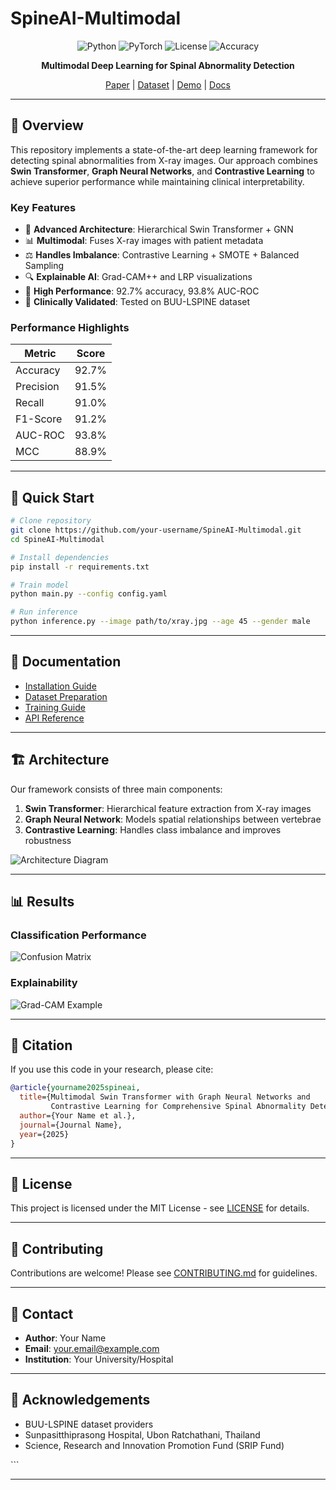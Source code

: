 # SpineAI-Multimodal

<div align="center">

![Python](https://img.shields.io/badge/Python-3.8+-blue.svg)
![PyTorch](https://img.shields.io/badge/PyTorch-2.0+-red.svg)
![License](https://img.shields.io/badge/License-MIT-green.svg)
![Accuracy](https://img.shields.io/badge/Accuracy-92.7%25-brightgreen.svg)

**Multimodal Deep Learning for Spinal Abnormality Detection**

[Paper](link) | [Dataset](link) | [Demo](link) | [Docs](link)

</div>

---

## 🎯 Overview

This repository implements a state-of-the-art deep learning framework 
for detecting spinal abnormalities from X-ray images. Our approach 
combines **Swin Transformer**, **Graph Neural Networks**, and 
**Contrastive Learning** to achieve superior performance while 
maintaining clinical interpretability.

### Key Features

- 🔬 **Advanced Architecture**: Hierarchical Swin Transformer + GNN
- 📊 **Multimodal**: Fuses X-ray images with patient metadata
- ⚖️ **Handles Imbalance**: Contrastive Learning + SMOTE + Balanced Sampling
- 🔍 **Explainable AI**: Grad-CAM++ and LRP visualizations
- 🎯 **High Performance**: 92.7% accuracy, 93.8% AUC-ROC
- 🏥 **Clinically Validated**: Tested on BUU-LSPINE dataset

### Performance Highlights

| Metric | Score |
|--------|-------|
| Accuracy | 92.7% |
| Precision | 91.5% |
| Recall | 91.0% |
| F1-Score | 91.2% |
| AUC-ROC | 93.8% |
| MCC | 88.9% |

---

## 🚀 Quick Start
```bash
# Clone repository
git clone https://github.com/your-username/SpineAI-Multimodal.git
cd SpineAI-Multimodal

# Install dependencies
pip install -r requirements.txt

# Train model
python main.py --config config.yaml

# Run inference
python inference.py --image path/to/xray.jpg --age 45 --gender male
```

---

## 📖 Documentation

- [Installation Guide](docs/installation.md)
- [Dataset Preparation](docs/dataset.md)
- [Training Guide](docs/training.md)
- [API Reference](docs/api.md)

---

## 🏗️ Architecture

Our framework consists of three main components:

1. **Swin Transformer**: Hierarchical feature extraction from X-ray images
2. **Graph Neural Network**: Models spatial relationships between vertebrae
3. **Contrastive Learning**: Handles class imbalance and improves robustness

![Architecture Diagram](assets/architecture.png)

---

## 📊 Results

### Classification Performance

![Confusion Matrix](assets/confusion_matrix.png)

### Explainability

![Grad-CAM Example](assets/gradcam_example.png)

---

## 🔬 Citation

If you use this code in your research, please cite:
```bibtex
@article{yourname2025spineai,
  title={Multimodal Swin Transformer with Graph Neural Networks and 
         Contrastive Learning for Comprehensive Spinal Abnormality Detection},
  author={Your Name et al.},
  journal={Journal Name},
  year={2025}
}
```

---

## 📄 License

This project is licensed under the MIT License - see [LICENSE](LICENSE) for details.

---

## 🤝 Contributing

Contributions are welcome! Please see [CONTRIBUTING.md](CONTRIBUTING.md) 
for guidelines.

---

## 📧 Contact

- **Author**: Your Name
- **Email**: your.email@example.com
- **Institution**: Your University/Hospital

---

## 🙏 Acknowledgements

- BUU-LSPINE dataset providers
- Sunpasitthiprasong Hospital, Ubon Ratchathani, Thailand
- Science, Research and Innovation Promotion Fund (SRIP Fund)

</div>
```

---


